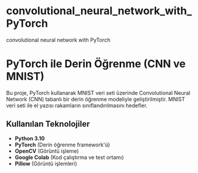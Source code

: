 # convolutional_neural_network_with_PyTorch

convolutional neural network with PyTorch

# PyTorch ile Derin Öğrenme (CNN ve MNIST)

Bu proje, PyTorch kullanarak MNIST veri seti üzerinde Convolutional Neural Network (CNN) tabanlı bir derin öğrenme modeliyle geliştirilmiştir.
MNIST veri seti ile el yazısı rakamların sınıflandırılmasını hedefler.

## Kullanılan Teknolojiler

- **Python 3.10**
- **PyTorch** (Derin öğrenme framework'ü)
- **OpenCV** (Görüntü işleme)
- **Google Colab** (Kod çalıştırma ve test ortamı)
- **Pillow** (Görüntü işlemleri)
